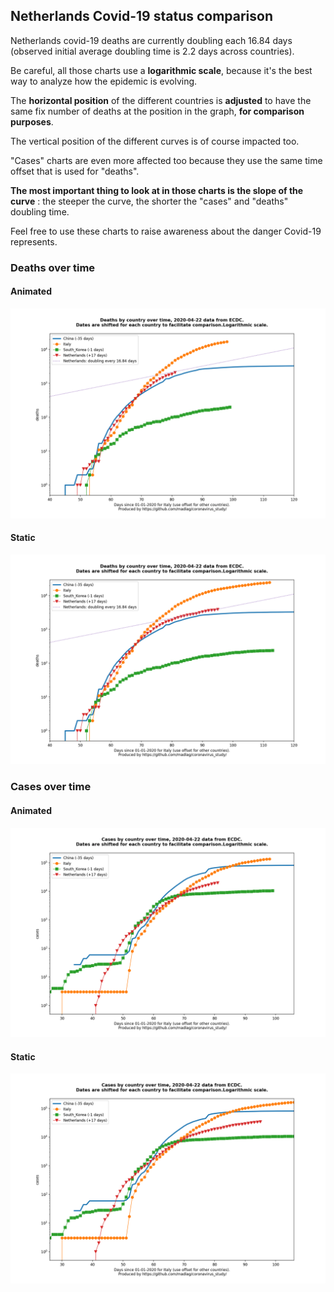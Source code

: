 ## Netherlands Covid-19 status comparison 

Netherlands covid-19 deaths are currently doubling each 16.84 days (observed initial average doubling time is 2.2 days across countries).



Be careful, all those charts use a **logarithmic scale**, because it's the best way to analyze how the epidemic is evolving.
 
The **horizontal position** of the different countries is **adjusted** to have the same fix number of deaths at the position in the graph, **for comparison purposes**.

The vertical position of the different curves is of course impacted too.

"Cases" charts are even more affected too because they use the same time offset that is used for "deaths".

**The most important thing to look at in those charts is the slope of the curve** : the steeper the curve, the shorter the "cases" and "deaths" doubling time.

Feel free to use these charts to raise awareness about the danger Covid-19 represents. 


 
### Deaths over time
 
#### Animated
![Netherlands covid-19 deaths animated chart](https://raw.githubusercontent.com/madlag/coronavirus_study/master/notebooks/graphs/2020-04-22/countries/Netherlands/2020-04-22_Netherlands_deaths.gif "Netherlands covid-19 deaths animated chart")   
 
#### Static
![Netherlands covid-19 deaths static chart](https://raw.githubusercontent.com/madlag/coronavirus_study/master/notebooks/graphs/2020-04-22/countries/Netherlands/2020-04-22_Netherlands_deaths.png "Netherlands covid-19 deaths static chart")   

 
### Cases over time
 
#### Animated
![Netherlands covid-19 cases animated chart](https://raw.githubusercontent.com/madlag/coronavirus_study/master/notebooks/graphs/2020-04-22/countries/Netherlands/2020-04-22_Netherlands_cases.gif "Netherlands covid-19 cases animated chart")   
 
#### Static
![Netherlands covid-19 cases static chart](https://raw.githubusercontent.com/madlag/coronavirus_study/master/notebooks/graphs/2020-04-22/countries/Netherlands/2020-04-22_Netherlands_cases.png "Netherlands covid-19 cases static chart")   

